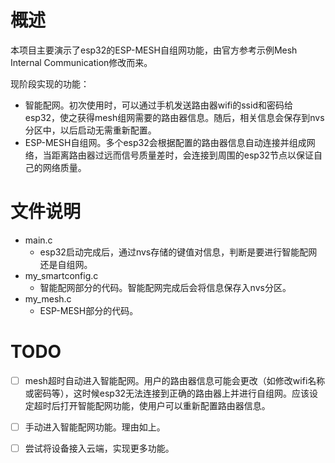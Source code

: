 # 概述

本项目主要演示了esp32的ESP-MESH自组网功能，由官方参考示例Mesh Internal Communication修改而来。

现阶段实现的功能：

- 智能配网。初次使用时，可以通过手机发送路由器wifi的ssid和密码给esp32，使之获得mesh组网需要的路由器信息。随后，相关信息会保存到nvs分区中，以后启动无需重新配置。
- ESP-MESH自组网。多个esp32会根据配置的路由器信息自动连接并组成网络，当距离路由器过远而信号质量差时，会连接到周围的esp32节点以保证自己的网络质量。



# 文件说明

- main.c
  - esp32启动完成后，通过nvs存储的键值对信息，判断是要进行智能配网还是自组网。
- my_smartconfig.c
  - 智能配网部分的代码。智能配网完成后会将信息保存入nvs分区。
- my_mesh.c
  - ESP-MESH部分的代码。

# TODO

- [ ] mesh超时自动进入智能配网。用户的路由器信息可能会更改（如修改wifi名称或密码等），这时候esp32无法连接到正确的路由器上并进行自组网。应该设定超时后打开智能配网功能，使用户可以重新配置路由器信息。
- [ ] 手动进入智能配网功能。理由如上。
- [ ] 尝试将设备接入云端，实现更多功能。

